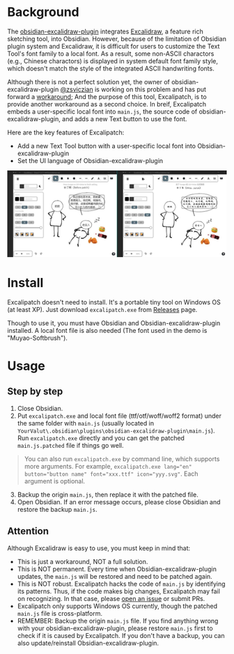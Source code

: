 #  Background

The [obsidian-excalidraw-plugin](https://github.com/zsviczian/obsidian-excalidraw-plugin) integrates [Excalidraw](https://excalidraw.com), a feature rich sketching tool, into Obsidian. However, because of the limitation of Obsidian plugin system and Excalidraw, it is difficult for users to customize the Text Tool's font family to a local font. As a result, some non-ASCII charactors (e.g., Chinese charactors) is displayed in system default font family style, which doesn't match the style of the integrated ASCII handwriting fonts.

Although there is not a perfect solution yet, the owner of obsidian-excalidraw-plugin [@zsviczian](https://github.com/zsviczian) is working on this problem and has put forward a [workaround](https://github.com/zsviczian/obsidian-excalidraw-plugin/issues/14#issuecomment-979460183); And the purpose of this tool, Excalipatch, is to provide another workaround as a second choice. In breif, Excalipatch embeds a user-specific local font into `main.js`, the source code of obsidian-excalidraw-plugin, and adds a new Text button to use the font.

Here are the key features of Excalipatch:

* Add a new Text Tool button with a user-specific local font into Obsidian-excalidraw-plugin
* Set the UI language of Obsidian-excalidraw-plugin

![preview](./assets/preview.jpg)

# Install

Excalipatch doesn't need to install. It's a portable tiny tool on Windows OS (at least XP). Just download `excalipatch.exe` from [Releases](https://github.com/tswwe/excalipatch/releases) page.

Though to use it, you must have Obsidian and Obsidian-excalidraw-plugin installed. A local font file is also needed (The font used in the demo is "Muyao-Softbrush").

# Usage

## Step by step

1. Close Obsidian.
2. Put `excalipatch.exe` and local font file (ttf/otf/woff/woff2 format) under the same folder with `main.js` (usually located in `YourValut\.obsidian\plugins\obsidian-excalidraw-plugin\main.js`). Run `excalipatch.exe` directly and you can get the patched `main.js.patched` file if things go well.
> You can also run `excalipatch.exe` by command line, which supports more arguments. For example, `excalipatch.exe lang="en" button="button name" font="xxx.ttf" icon="yyy.svg"`. Each argument is optional.
3. Backup the origin `main.js`, then replace it with the patched file.
4. Open Obsidian. If an error message occurs, please close Obsidian and restore the backup `main.js`.

## Attention

Although Excalidraw is easy to use, you must keep in mind that:

* This is just a workaround, NOT a full solution.
* This is NOT permanent. Every time when Obsidian-excalidraw-plugin updates, the `main.js` will be restored and need to be patched again.
* This is NOT robust. Excalipatch hacks the code of `main.js` by identifying its patterns. Thus, if the code makes big changes, Excalipatch may fail on recognizing. In that case, please [open an issue](https://github.com/tswwe/excalipatch/issues) or submit PRs.
* Excalipatch only supports Windows OS currently, though the patched `main.js` file is cross-platform.
* REMEMBER: Backup the origin `main.js` file. If you find anything wrong with your obsidian-excalidraw-plugin, please restore `main.js` first to check if it is caused by Excalipatch. If you don't have a backup, you can also update/reinstall Obsidian-excalidraw-plugin. 
